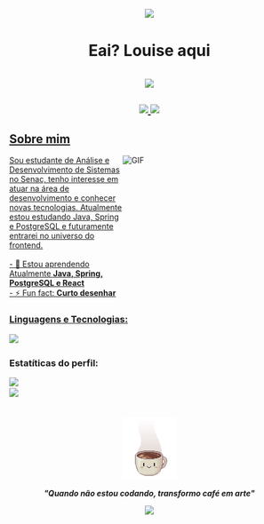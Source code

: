 <!-- Topo com onda -->
<p align="center"> 
  <img src="https://capsule-render.vercel.app/api?animation=fadeIn&type=waving&color=0:0a1128,20:0a1128,60:005f73,100:00e6ff&height=120&section=header&radius=30&waveScale=20&waveFrequency=2&waveSpeed=1.5"/> 
</p>

<h1 align="center">Eai? Louise aqui</h1>

<h2 align="center">
  <a href="https://git.io/typing-svg">
    <img src="https://readme-typing-svg.herokuapp.com/?lines=Sejam+Bem+vindos+ao+meu+universo!;Desenvolvedora+Java;&font=Orbitron&size=24&duration=3500&color=00FFFF&background=0A112800&center=true&width=580&height=50&vCenter=true&weight=600">
  </a>
  <!-- redes sociais-->
<p align="center">
  <a href="https://www.linkedin.com/in/louisemorais/"><img src="https://img.shields.io/badge/linkedin-%230077B5.svg?&style=for-the-badge&logo=linkedin&logoColor=white" />
  <a href="mailto:louisemorais3@gmail.com"><img src="https://img.shields.io/badge/Gmail-D14836?style=for-the-badge&logo=gmail&logoColor=white" />
</p> 
</h2>
    
<h2 align="left">Sobre mim</h2> 

  <img align="right" width="300"  height="240px"
      alt= "GIF" src="https://user-images.githubusercontent.com/74038190/212750996-938b257b-266c-45a7-9af7-655341c0f58b.gif">
      
  <p align="center">
    <p align = "left">Sou estudante de Análise e Desenvolvimento de Sistemas no Senac,
    tenho interesse em atuar na área de desenvolvimento e conhecer novas tecnologias.
    Atualmente estou estudando Java, Spring e PostgreSQL e futuramente entrarei no universo do frontend.<br><br>
   -  🌱 Estou aprendendo Atualmente <strong>Java, Spring, PostgreSQL e React</strong><br>
   -  ⚡ Fun fact: <strong>Curto desenhar</strong> 
    </p>
  </p>
<!-- minhas tecnologias que domino-->
<h3 align="left">Linguagens e Tecnologias:</h3>    
<p align="left">
  <a href="https://skillicons.dev">
    <img src="https://skillicons.dev/icons?i=java,python,spring,maven,postgresql,aws,docker,git,postman,idea,vscode,react&perline=8" />
  </a>
</p>

<!-- stats-->
<h3 align="left">Estatíticas do perfil:</h3> 
<div align="left" >
  <img src="https://github-readme-stats.vercel.app/api?username=louisemorais&show_icons=true&theme=tokyonight&hide_border=true&include_all_commits=false&count_private=false" />
  <br/>
  <img src="https://github-readme-stats.vercel.app/api/top-langs/?username=louisemorais&layout=compact&theme=tokyonight&hide_border=true" />
</div><br><br>
<div align="center">
  <!-- GIF da pasta assets -->
  <img src="./assets/coffee.gif" alt="Transformando café em arte" width="100px"/>
  
  <!-- Frase em itálico -->
  <p><strong><i>"Quando não estou codando, transformo café em arte"</i><strong> </p>
</div>
<!-- Rodapé com onda -->
<p align="center"> 
  <img src="https://capsule-render.vercel.app/api?type=waving&color=0:0a1128,20:0a1128,60:005f73,100:00e6ff&height=120&section=footer&radius=30&waveScale=20&waveFrequency=2&waveSpeed=1.5&reverse=true"/>
</p>

<!--
**louisemorais/louisemorais** is a ✨ _special_ ✨ repository because its `README.md` (this file) appears on your GitHub profile.

Here are some ideas to get you started:

- 🔭 I’m currently working on ...
- 🌱 I’m currently learning ...
- 👯 I’m looking to collaborate on ...
- 🤔 I’m looking for help with ...
- 💬 Ask me about ...
- 📫 How to reach me: ...
- 😄 Pronouns: ...
- ⚡ Fun fact: ...
-->

